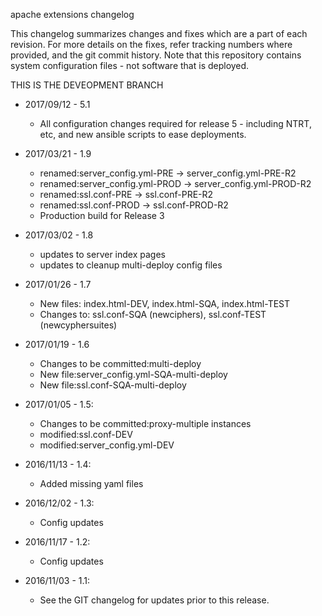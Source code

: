 apache extensions changelog 

This changelog summarizes changes and fixes which are a part of each revision.  For more details on the fixes, refer tracking numbers 
where provided, and the git commit history.  Note that this repository contains system configuration files - not software that is 
deployed.

THIS IS THE DEVEOPMENT BRANCH

* 2017/09/12 - 5.1
	* All configuration changes required for release 5 - including NTRT, etc, and new ansible scripts to ease deployments.

* 2017/03/21 - 1.9
	* renamed:server_config.yml-PRE -> server_config.yml-PRE-R2
    * renamed:server_config.yml-PROD -> server_config.yml-PROD-R2
    * renamed:ssl.conf-PRE -> ssl.conf-PRE-R2
    * renamed:ssl.conf-PROD -> ssl.conf-PROD-R2
    * Production build for Release 3

* 2017/03/02 - 1.8
    * updates to server index pages
    * updates to cleanup multi-deploy config files

* 2017/01/26 - 1.7 
    * New files: index.html-DEV, index.html-SQA, index.html-TEST
    * Changes to: ssl.conf-SQA (newciphers), ssl.conf-TEST (newcyphersuites)

* 2017/01/19 - 1.6 
    * Changes to be committed:multi-deploy
    * New file:server_config.yml-SQA-multi-deploy
    * New file:ssl.conf-SQA-multi-deploy

* 2017/01/05 - 1.5: 
    * Changes to be committed:proxy-multiple instances
    * modified:ssl.conf-DEV
    * modified:server_config.yml-DEV
    
* 2016/11/13 - 1.4: 
    * Added missing yaml files

* 2016/12/02 - 1.3: 
    * Config updates
    
* 2016/11/17 - 1.2: 
    * Config updates

* 2016/11/03 - 1.1: 
    * See the GIT changelog for updates prior to this release.
